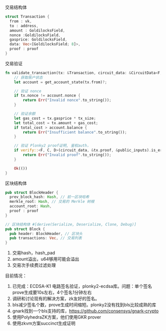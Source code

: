 交易结构体
```rust
struct Transaction { 
  from : vk, 
  to : address, 
  amount : GoldilocksField,
  nonce :GoldilocksField,
  gasprice: GoldilocksField, 
  data: Vec<[GoldilocksField; 8]>, 
  proof : proof 
}
```

交易验证
```rust
fn validate_transaction(tx: &Transaction, circuit_data: &CircuitData<F, C, D>) -> Result<(), String> {
    // 获取账户状态
    let account = get_account_state(tx.from)?;

    // 验证 nonce
    if tx.nonce != account.nonce {
        return Err("Invalid nonce".to_string());
    }

    // 验证余额
    let gas_cost = tx.gasprice * tx_size;
    let total_cost = tx.amount + gas_cost;
    if total_cost > account.balance {
        return Err("Insufficient balance".to_string());
    }

    // 验证 Plonky2 proof证明, 鉴权auth，
    if verify::<F, C, D>(circuit_data, &tx.proof, &public_inputs).is_err() {
        return Err("Invalid proof".to_string());
    }

    Ok(())
}
```
区块结构体
```rust
pub struct BlockHeader { 
  prev_block_hash: Hash, // 前一区块哈希 
  merkle_root: Hash, // 交易的 Merkle 树根 
  account_root: Hash,
  proof : proof
}

// 区块结构体 #[derive(Serialize, Deserialize, Clone, Debug)] 
pub struct Block { 
  pub header: BlockHeader, // 区块头 
  pub transactions: Vec, // 交易列表 
}
```

1. 交易hash，hash_pad
2. amount溢出，u64够用可能会溢出
3. 交易次手续费过滤处理


目前情况：
1. 已完成：ECDSA-K1 电路签名验证，plonky2-ecdsa库。问题：单个签名prove生成要10s左右，4个签名1分钟左右
2. 调研和讨论现有的解决方案，zk友好的签名。
3. bls减少签名个数，prove生成时间缩短。plonky2没有找到bls比较成熟的库
4. gnark找到一个bls支持的库，https://github.com/consensys/gnark-crypto
5. 使用PolyhedraZK方案，他们使用GKR prover
6. 使用zkvm方案succinct生成证明
